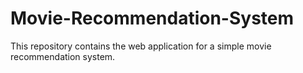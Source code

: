 # Movie-Recommendation-System
This repository contains the web application for a simple movie recommendation system.
